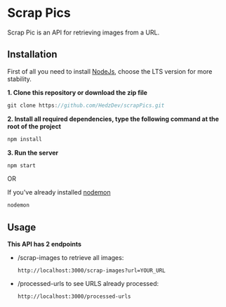 # Scrap Pics

Scrap Pic is an API for retrieving images from a URL.

## Installation

First of all you need to install [NodeJs](https://nodejs.org/fr/download/package-manager), choose the LTS version for more stability.

**1. Clone this repository or download the zip file**
```javascript
git clone https://github.com/HedzDev/scrapPics.git
```

**2. Install all required dependencies, type the following command at the root of the project**
```javascript
npm install
```

**3. Run the server**
```javascript
npm start
```
OR

If you've already installed [nodemon](https://nodemon.io/)
```javascript
nodemon
```
## Usage

**This API has 2 endpoints**
  - /scrap-images to retrieve all images:
    ```
    http://localhost:3000/scrap-images?url=YOUR_URL
    ```
  - /processed-urls to see URLS already processed:
    ```
    http://localhost:3000/processed-urls
    ```
